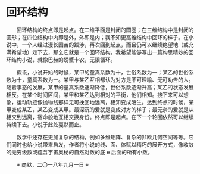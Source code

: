 # 回环结构

&emsp;&emsp;回环结构的终点即是起点。在二维平面是封闭的圆圈；在三维结构中是封闭的圆形；在四位结构中内即是外，外即是内；我不知更高维结构中回环的样子。在小说中，一个人经过漫长困苦的跋涉，再次回到起点，而且仍可以继续绝望地（或充满希望地）走下去，那么它就是一个回环结构。我希望能够写出一篇构思精妙的回环结构小说，就像巴赫的螃蟹卡农，无限循环。

&emsp;&emsp;假设，小说开始的时候，某甲的童真系数为十，世俗系数为一；某乙的世俗系数为十，童真系数为一。某甲与某乙互相都认为对方是不可理喻、无可劝告的人。随着事态的发展，某甲的童真系数逐渐降低，世俗系数逐渐升高；某乙的状态发展相反。在某个时间区间，某甲和某乙达到相对的平衡，他们相知。接下来可以想象，运动轨迹像抛物线那样无可挽回地远离，相知变成陌生。达到终点的时候，某甲变成某乙，某乙变成某甲。最深沉的爱就是变成对方的样子；最无奈的爱就是从相交到远离，宿命般地互相交换身份。终点即是起点。在下一个轮回依然可以继续持续下去。小说于此处戛然而止。

&emsp;&emsp;数学中还存在更加复杂的结构，例如多维矩阵、复杂的非欧几何空间等等。它们同时也给小说带来启发，作者将小说的线、面、体赋以精巧的展开方式，像收敛的无穷级数或蕴含宇宙奥秘的自然对数的底 e 后面的所有小数。

&emsp;&emsp;※ 商默，二〇一八年九月一日 ※